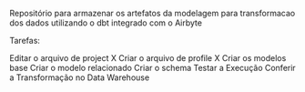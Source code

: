 Repositório para armazenar os artefatos da 
modelagem para transformacao dos dados 
utilizando o dbt integrado com o Airbyte

Tarefas:

Editar o arquivo de project X 
Criar o arquivo de profile X 
Criar os modelos base 
Criar o modelo relacionado 
Criar o schema 
Testar a Execução 
Conferir a Transformação no Data Warehouse